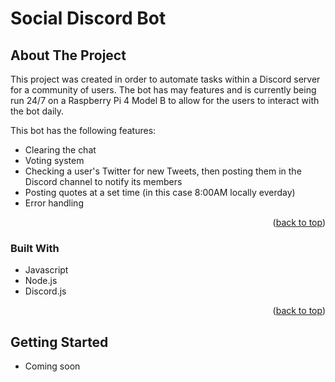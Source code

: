# Social Discord Bot

<!-- ABOUT THE PROJECT -->
## About The Project

This project was created in order to automate tasks within a Discord server for a community of users. The bot has may features and is currently being run 24/7 on a Raspberry Pi 4 Model B to allow for the users to interact with the bot daily.

This bot has the following features:
* Clearing the chat
* Voting system
* Checking a user's Twitter for new Tweets, then posting them in the Discord channel to notify its members
* Posting quotes at a set time (in this case 8:00AM locally everday)
* Error handling

<p align="right">(<a href="#readme-top">back to top</a>)</p>



### Built With

* Javascript
* Node.js
* Discord.js

<p align="right">(<a href="#readme-top">back to top</a>)</p>



<!-- GETTING STARTED -->
## Getting Started

* Coming soon
